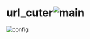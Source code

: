 # url_cuter![main](https://user-images.githubusercontent.com/73051940/201670779-7d11ade9-af33-48f1-aae2-92cd2a018b53.png)
![config](https://user-images.githubusercontent.com/73051940/201670807-96bcd93c-cc12-479d-984d-0ed8328746b0.png)
